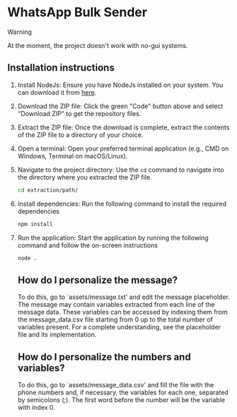 # WhatsApp Bulk Sender

> [!WARNING]
> At the moment, the project doesn't work with no-gui systems.

## Installation instructions

1. Install NodeJs: Ensure you have NodeJs installed on your system. You can download it from [here](https://nodejs.org/en/download).
2. Download the ZIP file: Click the green "Code" button above and select "Download ZIP" to get the repository files.
3. Extract the ZIP file: Once the download is complete, extract the contents of the ZIP file to a directory of your choice.
4. Open a terminal: Open your preferred terminal application (e.g., CMD on Windows, Terminal on macOS/Linux).
5. Navigate to the project directory: Use the `cd` command to navigate into the directory where you extracted the ZIP file.
   
   ```bash
   cd extraction/path/
   ```
6. Install dependencies: Run the following command to install the required dependencies
   
   ```bash
   npm install
   ```
7. Run the application: Start the application by running the following command and follow the on-screen instructions
   
   ```bash
   node .
   ```
   
   ## How do I personalize the message?
   
   To do this, go to `assets/message.txt' and edit the message placeholder.
   The message may contain variables extracted from each line of the message data. These variables can be accessed by indexing them from the message_data.csv file starting from 0 up to the total number of variables present. For a complete understanding, see the placeholder file and its implementation.
   
   ## How do I personalize the numbers and variables?
   
   To do this, go to `assets/message_data.csv' and fill the file with the phone numbers and, if necessary, the variables for each one, separated by semicolons (;). The first word before the number will be the variable with index 0.
